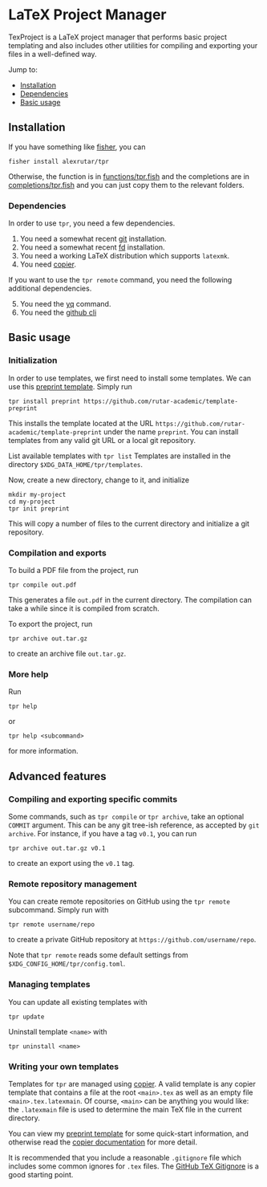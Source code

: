 # LaTeX Project Manager
TexProject is a LaTeX project manager that performs basic project templating and also includes other utilities for compiling and exporting your files in a well-defined way.

Jump to:
- [Installation](#installation)
- [Dependencies](#dependencies)
- [Basic usage](#basic-usage)

## Installation
If you have something like [fisher](https://github.com/jorgebucaran/fisher), you can
```fish
fisher install alexrutar/tpr
```
Otherwise, the function is in [functions/tpr.fish](functions/tpr.fish) and the completions are in [completions/tpr.fish](completions/tpr.fish) and you can just copy them to the relevant folders.

### Dependencies
In order to use `tpr`, you need a few dependencies.

1. You need a somewhat recent [git](https://git-scm.com/) installation.
2. You need a somewhat recent [fd](https://github.com/sharkdp/fd) installation.
3. You need a working LaTeX distribution which supports `latexmk`.
4. You need [copier](https://copier.readthedocs.io/en/stable/).

If you want to use the `tpr remote` command, you need the following additional dependencies.

5. You need the [yq](https://github.com/mikefarah/yq) command.
6. You need the [github cli](https://cli.github.com/)

## Basic usage
### Initialization
In order to use templates, we first need to install some templates.
We can use this [preprint template](https://github.com/rutar-academic/template-preprint).
Simply run
```fish
tpr install preprint https://github.com/rutar-academic/template-preprint
```
This installs the template located at the URL `https://github.com/rutar-academic/template-preprint` under the name `preprint`.
You can install templates from any valid git URL or a local git repository.

List available templates with `tpr list`
Templates are installed in the directory `$XDG_DATA_HOME/tpr/templates`.

Now, create a new directory, change to it, and initialize
```fish
mkdir my-project
cd my-project
tpr init preprint
```
This will copy a number of files to the current directory and initialize a git repository.

### Compilation and exports
To build a PDF file from the project, run
```fish
tpr compile out.pdf
```
This generates a file `out.pdf` in the current directory.
The compilation can take a while since it is compiled from scratch.

To export the project, run
```fish
tpr archive out.tar.gz
```
to create an archive file `out.tar.gz`.

### More help
Run
```fish
tpr help
```
or
```fish
tpr help <subcommand>
```
for more information.

## Advanced features
### Compiling and exporting specific commits
Some commands, such as `tpr compile` or `tpr archive`, take an optional `COMMIT` argument.
This can be any git tree-ish reference, as accepted by `git archive`.
For instance, if you have a tag `v0.1`, you can run
```
tpr archive out.tar.gz v0.1
```
to create an export using the `v0.1` tag.

### Remote repository management
You can create remote repositories on GitHub using the `tpr remote` subcommand.
Simply run with
```fish
tpr remote username/repo
```
to create a private GitHub repository at `https://github.com/username/repo`.

Note that `tpr remote` reads some default settings from `$XDG_CONFIG_HOME/tpr/config.toml`.

### Managing templates
You can update all existing templates with
```
tpr update
```
Uninstall template `<name>` with
```
tpr uninstall <name>
```


### Writing your own templates
Templates for `tpr` are managed using [copier](https://copier.readthedocs.io/en/stable/).
A valid template is any copier template that contains a file at the root `<main>.tex` as well as an empty file `<main>.tex.latexmain`.
Of course, `<main>` can be anything you would like: the `.latexmain` file is used to determine the main TeX file in the current directory.

You can view my [preprint template](https://github.com/rutar-academic/template-preprint) for some quick-start information, and otherwise read the [copier documentation](https://copier.readthedocs.io/en/stable/) for more detail.

It is recommended that you include a reasonable `.gitignore` file which includes some common ignores for `.tex` files.
The [GitHub TeX Gitignore](https://github.com/github/gitignore/blob/main/TeX.gitignore) is a good starting point.
